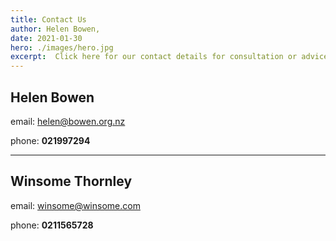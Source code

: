 ```yaml
---
title: Contact Us
author: Helen Bowen,
date: 2021-01-30
hero: ./images/hero.jpg
excerpt:  Click here for our contact details for consultation or advice.
---
```



## Helen Bowen


email: 
[helen@bowen.org.nz](mailto:helen@bowen.org.nz)

phone: **021997294**

---

## Winsome Thornley

email: 
[winsome@winsome.com](mailto:helen@bowen.org.nz)

phone: **0211565728**







